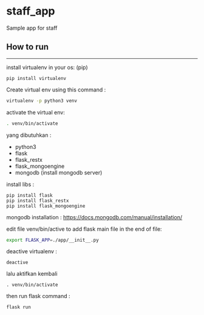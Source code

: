 # staff_app
Sample app for staff

## How to run
---
install virtualenv in your os:
(pip)
```
pip install virtualenv
```

Create virtual env using this command : 
```bash
virtualenv -p python3 venv
```
activate the virtual env:
```bash
. venv/bin/activate
```

yang dibutuhkan : 
* python3
* flask
* flask_restx
* flask_mongoengine
* mongodb (install mongodb server)

install libs :
```
pip install flask
pip install flask_restx
pip install flask_mongoengine
```

mongodb installation : https://docs.mongodb.com/manual/installation/

edit file venv/bin/active to add flask main file in the end of file:
```bash
export FLASK_APP=./app/__init__.py
```

deactive virtualenv :
```
deactive
```

lalu aktifkan kembali
```
. venv/bin/activate
```
then run flask command :
 ```bash
 flask run
 ```

